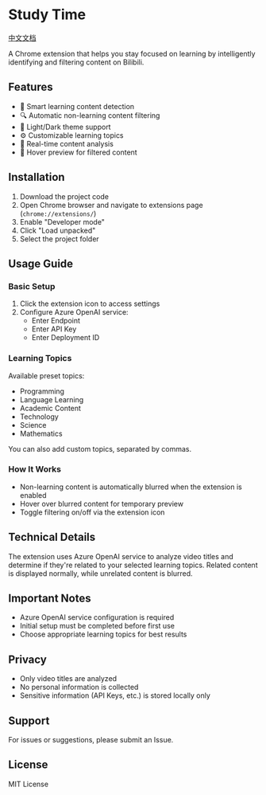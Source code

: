# Study Time

[中文文档](README-CN.md)

A Chrome extension that helps you stay focused on learning by intelligently identifying and filtering content on Bilibili.

## Features

- 🎯 Smart learning content detection
- 🔍 Automatic non-learning content filtering
- 🎨 Light/Dark theme support
- ⚙️ Customizable learning topics
- 🔄 Real-time content analysis
- 👀 Hover preview for filtered content

## Installation

1. Download the project code
2. Open Chrome browser and navigate to extensions page (`chrome://extensions/`)
3. Enable "Developer mode"
4. Click "Load unpacked"
5. Select the project folder

## Usage Guide

### Basic Setup

1. Click the extension icon to access settings
2. Configure Azure OpenAI service:
   - Enter Endpoint
   - Enter API Key
   - Enter Deployment ID

### Learning Topics

Available preset topics:

- Programming
- Language Learning
- Academic Content
- Technology
- Science
- Mathematics

You can also add custom topics, separated by commas.

### How It Works

- Non-learning content is automatically blurred when the extension is enabled
- Hover over blurred content for temporary preview
- Toggle filtering on/off via the extension icon

## Technical Details

The extension uses Azure OpenAI service to analyze video titles and determine if they're related to your selected learning topics. Related content is displayed normally, while unrelated content is blurred.

## Important Notes

- Azure OpenAI service configuration is required
- Initial setup must be completed before first use
- Choose appropriate learning topics for best results

## Privacy

- Only video titles are analyzed
- No personal information is collected
- Sensitive information (API Keys, etc.) is stored locally only

## Support

For issues or suggestions, please submit an Issue.

## License

MIT License
